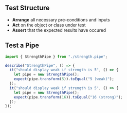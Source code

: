 ## Test Structure
- __Arrange__ all necessary pre-conditions and inputs
- __Act__ on the object or class under test
- __Assert__ that the expected results have occured
## Test a Pipe
```javascript
import { StrengthPipe } from "./strength.pipe";

describe("StrengthPipe", () => {
  it("should display weak if strength is 5", () => {
    let pipe = new StrengthPipe();
    expect(pipe.transform(5)).toEqual("5 (weak)");
  });
  it("should display weak if strength is 5", () => {
    let pipe = new StrengthPipe();
    expect(pipe.transform(16)).toEqual("16 (strong)");
  });
});
```
